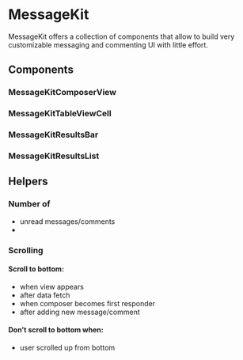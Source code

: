 # MessageKit

MessageKit offers a collection of components that allow to build  very customizable messaging and commenting UI with little effort.

## Components

### MessageKitComposerView

### MessageKitTableViewCell

### MessageKitResultsBar

### MessageKitResultsList

## Helpers

### Number of
- unread messages/comments
- 

### Scrolling

#### Scroll to bottom:
- when view appears
- after data fetch
- when composer becomes first responder
- after adding new message/comment

#### Don’t scroll to bottom when:
- user scrolled up from bottom
